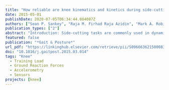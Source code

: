 ```yaml
---
title: "How reliable are knee kinematics and kinetics during side-cutting manoeuvres?"
date: 2015-05-01
publishDate: 2020-07-05T06:34:44.084087Z
authors: ["Sean P. Sankey", "Raja M. Firhad Raja Azidin", "Mark A. Robinson", "Bart Malfait", "Kevin Deschamps", "Sabine Verschueren", "Filip Staes", "Jos Vanrenterghem"]
publication_types: ["2"]
abstract: "Introduction: Side-cutting tasks are commonly used in dynamic assessment of ACL injury risk, but only limited information is available concerning the reliability of knee loading parameters. The aim of this study was to investigate the reliability of side-cutting data with additional focus on modelling approaches and task execution variables. Methods: Each subject (n = 8) attended six testing sessions conducted by two observers. Kinematic and kinetic data of 458 side-cutting tasks was collected. Inter-trial, inter-session, inter-observer variability and observer/trial ratios were calculated at every time-point of normalised stance, for data derived from two modelling approaches. Variation in task execution variables was regressed against that of temporal proﬁles of relevant knee data using one-dimensional statistical parametric mapping. Results: Variability in knee kinematics was consistently low across the time-series waveform ( 58), but knee kinetic variability was high (31.8, 24.1 and 16.9 Nm for sagittal, frontal and transverse planes, respectively) in the weight acceptance phase of the side-cutting task. Calculations conveyed consistently moderate-to-good measurement reliability. Inverse kinematic modelling reduced the variability in sagittal ($6 Nm) and frontal planes ($10 Nm) compared to direct kinematic modelling. Variation in task execution variables did not explain any knee data variability. Conclusion: Side-cutting data appears to be reliably measured, however high knee moment variability exhibited in all planes, particularly in the early stance phase, suggests cautious interpretation towards ACL injury mechanics. Such variability may be inherent to the dynamic nature of the side-cutting task or experimental issues not yet known."
featured: false
publication: "*Gait & Posture*"
url_pdf: "https://linkinghub.elsevier.com/retrieve/pii/S0966636215000831"
doi: "10.1016/j.gaitpost.2015.03.014"
tags: "Knee"
  - Training Load
  - Ground Reaction Forces
  - Accelerometry
  - Sensors
projects: [knee]
---
```

